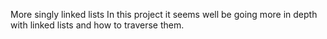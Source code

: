 More singly linked lists
In this project it seems well be going more in depth with linked lists and how to traverse them.
